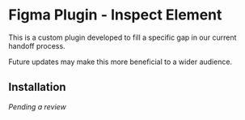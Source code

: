 # Figma Plugin - Inspect Element
 
 This is a custom plugin developed to fill a specific gap in our current handoff process.

 Future updates may make this more beneficial to a wider audience.

 ## Installation

 _Pending a review_